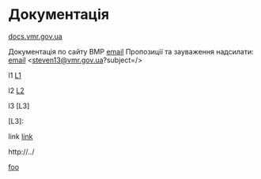 # Документація

[docs.vmr.gov.ua](https://docs.vmr.gov.ua)

Документація по сайту ВМР
[email](mailto:steven13@vmr.gov.ua?subject=</>)
Пропозиції та зауваження надсилати: [email](mailto:steven13@vmr.gov.ua?subject=<L2>)
<steven13@vmr.gov.ua?subject=/>

l1 
[L1]

l2
[L2]

l3
[L3]


[L3]: 
 
 
link
[link](/)

[L1]: /
[L2]: mailto:steven13@vmr.gov.ua?subject=</>


[foo]: /url1

http://../

[foo]: /url2

[foo][]
